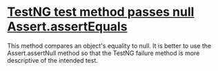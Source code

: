 # [TestNG test method passes null Assert.assertEquals](http://fb-contrib.sourceforge.net/bugdescriptions.html#UTAO_TESTNG_ASSERTION_ODDITIES_USE_ASSERT_NULL)

This method compares an object's equality to null. It is better to use the Assert.assertNull
			method so that the TestNG failure method is more descriptive of the intended test.